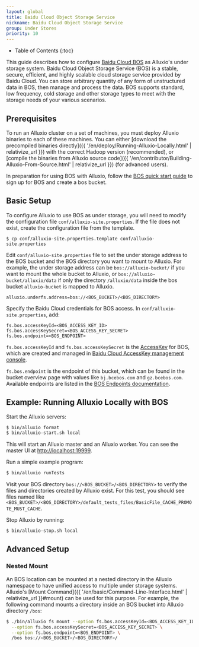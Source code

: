 ```yaml
---
layout: global
title: Baidu Cloud Object Storage Service
nickname: Baidu Cloud Object Storage Service
group: Under Stores
priority: 10
---
```


* Table of Contents
{:toc}

This guide describes how to configure [Baidu Cloud BOS](https://cloud.baidu.com/product/bos.html) as Alluxio's under storage system. 
Baidu Cloud Object Storage Service (BOS) is a stable, secure, efficient, and highly scalable cloud storage service provided by Baidu Cloud. You can store arbitrary quantity of any form of unstructured data in BOS, then manage and process the data. BOS supports standard, low frequency, cold storage and other storage types to meet with the storage needs of your various scenarios.

## Prerequisites

To run an Alluxio cluster on a set of machines, you must deploy Alluxio binaries to each of these
machines. You can either [download the precompiled binaries directly]({{ '/en/deploy/Running-Alluxio-Locally.html' | relativize_url }})
with the correct Hadoop version (recommended), or 
[compile the binaries from Alluxio source code]({{ '/en/contributor/Building-Alluxio-From-Source.html' | relativize_url }}) (for advanced users).

In preparation for using BOS with Alluxio, follow the [BOS quick start guide](https://cloud.baidu.com/doc/BOS/GettingStarted.html)
to sign up for BOS and create a bos bucket.

## Basic Setup

To configure Alluxio to use BOS as under storage, you will need to modify the configuration file 
`conf/alluxio-site.properties`. If the file does not exist, create the configuration file from the template.

```
$ cp conf/alluxio-site.properties.template conf/alluxio-site.properties
```

Edit `conf/alluxio-site.properties` file to set the under storage address to the BOS bucket and 
the BOS directory you want to mount to Alluxio. For example, the under storage address can be `bos://alluxio-bucket/` if
you want to mount the whole bucket to Alluxio, or `bos://alluxio-bucket/alluxio/data` if only the directory `/alluxio/data`
inside the bos bucket `alluxio-bucket` is mapped to Alluxio.

```
alluxio.underfs.address=bos://<BOS_BUCKET>/<BOS_DIRECTORY>
``` 

Specify the Baidu Cloud credentials for BOS access. In `conf/alluxio-site.properties`, add:

```
fs.bos.accessKeyId=<BOS_ACCESS_KEY_ID>
fs.bos.accessKeySecret=<BOS_ACCESS_KEY_SECRET>
fs.bos.endpoint=<BOS_ENDPOINT>
```

`fs.bos.accessKeyId` and `fs.bos.accessKeySecret` is the [AccessKey](https://cloud.baidu.com/doc/Reference/GetAKSK.html) for BOS, 
which are created and managed in [Baidu Cloud AccessKey management console](https://console.bce.baidu.com/iam/#/iam/baseinfo).

`fs.bos.endpoint` is the endpoint of this bucket, which can be found in the bucket overview page with
values like `bj.bcebos.com` and `gz.bcebos.com`. Available endpoints are listed in the 
[BOS Endpoints documentation](https://cloud.baidu.com/doc/BOS/GettingStarted-new.html).

## Example: Running Alluxio Locally with BOS

Start the Alluxio servers:

```bash
$ bin/alluxio format
$ bin/alluxio-start.sh local
```

This will start an Alluxio master and an Alluxio worker. You can see the master UI at
[http://localhost:19999](http://localhost:19999).

Run a simple example program:

```bash
$ bin/alluxio runTests
```

Visit your BOS directory `bos://<BOS_BUCKET>/<BOS_DIRECTORY>` to verify the files
and directories created by Alluxio exist. For this test, you should see files named like
`<BOS_BUCKET>/<BOS_DIRECTORY>/default_tests_files/BasicFile_CACHE_PROMOTE_MUST_CACHE`.

Stop Alluxio by running:

```bash
$ bin/alluxio-stop.sh local
```

## Advanced Setup

### Nested Mount

An BOS location can be mounted at a nested directory in the Alluxio namespace to have unified
access to multiple under storage systems. Alluxio's
[Mount Command]({{ '/en/basic/Command-Line-Interface.html' | relativize_url }}#mount) can be used for this purpose.
For example, the following command mounts a directory inside an BOS bucket into Alluxio directory
`/bos`:

```bash
$ ./bin/alluxio fs mount --option fs.bos.accessKeyId=<BOS_ACCESS_KEY_ID> \
  --option fs.bos.accessKeySecret=<BOS_ACCESS_KEY_SECRET> \
  --option fs.bos.endpoint=<BOS_ENDPOINT> \
  /bos bos://<BOS_BUCKET>/<BOS_DIRECTORY>/
```
